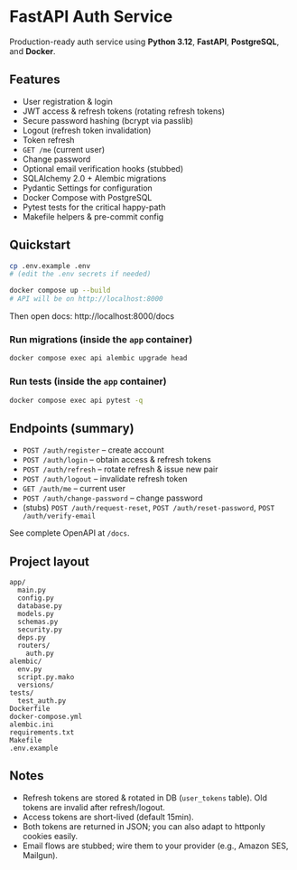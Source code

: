 # FastAPI Auth Service

Production-ready auth service using **Python 3.12**, **FastAPI**, **PostgreSQL**, and **Docker**.

## Features
- User registration & login
- JWT access & refresh tokens (rotating refresh tokens)
- Secure password hashing (bcrypt via passlib)
- Logout (refresh token invalidation)
- Token refresh
- `GET /me` (current user)
- Change password
- Optional email verification hooks (stubbed)
- SQLAlchemy 2.0 + Alembic migrations
- Pydantic Settings for configuration
- Docker Compose with PostgreSQL
- Pytest tests for the critical happy-path
- Makefile helpers & pre-commit config

## Quickstart

```bash
cp .env.example .env
# (edit the .env secrets if needed)

docker compose up --build
# API will be on http://localhost:8000
```

Then open docs: http://localhost:8000/docs

### Run migrations (inside the `app` container)

```bash
docker compose exec api alembic upgrade head
```

### Run tests (inside the `app` container)
```bash
docker compose exec api pytest -q
```

## Endpoints (summary)
- `POST /auth/register` – create account
- `POST /auth/login` – obtain access & refresh tokens
- `POST /auth/refresh` – rotate refresh & issue new pair
- `POST /auth/logout` – invalidate refresh token
- `GET /auth/me` – current user
- `POST /auth/change-password` – change password
- (stubs) `POST /auth/request-reset`, `POST /auth/reset-password`, `POST /auth/verify-email`

See complete OpenAPI at `/docs`.

## Project layout
```
app/
  main.py
  config.py
  database.py
  models.py
  schemas.py
  security.py
  deps.py
  routers/
    auth.py
alembic/
  env.py
  script.py.mako
  versions/
tests/
  test_auth.py
Dockerfile
docker-compose.yml
alembic.ini
requirements.txt
Makefile
.env.example
```

## Notes
- Refresh tokens are stored & rotated in DB (`user_tokens` table). Old tokens are invalid after refresh/logout.
- Access tokens are short-lived (default 15min).
- Both tokens are returned in JSON; you can also adapt to httponly cookies easily.
- Email flows are stubbed; wire them to your provider (e.g., Amazon SES, Mailgun).
```